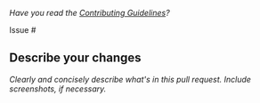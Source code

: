 *Have you read the [Contributing Guidelines](https://github.com/Appsilon/.github/blob/main/CONTRIBUTING.md)?*

Issue #

## Describe your changes

*Clearly and concisely describe what's in this pull request. Include screenshots, if necessary.*
